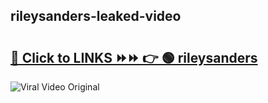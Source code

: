 
 ## rileysanders-leaked-video 

# <h2><a href="https://clipsfans.com/rileysanders&ref=git">🔗 Click to LINKS ⏩⏩ 👉 🟢 rileysanders </a></h2>

<a href="https://clipsfans.com/rileysanders&ref=git" rel="nofollow" data-target="animated-image.originalLink"><img src="https://i.ibb.co.com/xMMVF88/686577567.gif" alt="Viral Video Original" style="max-width: 100%; display: inline-block;" data-target="animated-image.originalImage"></a>
